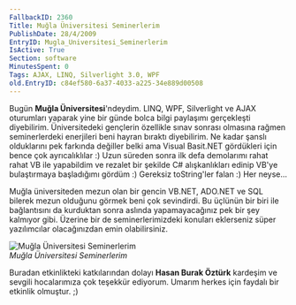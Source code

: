 ```yaml
---
FallbackID: 2360
Title: Muğla Üniversitesi Seminerlerim
PublishDate: 28/4/2009
EntryID: Mugla_Universitesi_Seminerlerim
IsActive: True
Section: software
MinutesSpent: 0
Tags: AJAX, LINQ, Silverlight 3.0, WPF
old.EntryID: c84ef580-6a37-4033-a225-34e889d00508
---
```

Bugün **Muğla Üniversitesi**'ndeydim. LINQ, WPF, Silverlight ve AJAX
oturumları yaparak yine bir günde bolca bilgi paylaşımı gerçekleşti
diyebilirim. Üniversitedeki gençlerin özellikle sınav sonrası olmasına
rağmen seminerlerdeki enerjileri beni hayran bıraktı diyebilirim. Ne
kadar şanslı olduklarını pek farkında değiller belki ama Visual
Basit.NET gördükleri için bence çok ayrıcalıklılar :) Uzun süreden sonra
ilk defa demolarımı rahat rahat VB ile yapabildim ve rezalet bir şekilde
C\# alışkanlıkları edinip VB'ye bulaştırmaya başladığımı gördüm :)
Gereksiz toString'ler falan :) Her neyse...

Muğla üniversiteden mezun olan bir gencin VB.NET, ADO.NET ve SQL bilerek
mezun olduğunu görmek beni çok sevindirdi. Bu üçlünün bir biri ile
bağlantısını da kurduktan sonra aslında yapamayacağınız pek bir şey
kalmıyor gibi. Üzerine bir de seminerlerimizdeki konuları eklerseniz
süper yazılımcılar olacağınızdan emin olabilirsiniz.

![Muğla Üniversitesi
Seminerlerim](http://cdn.daron.yondem.com/assets/2360/28042009_1.jpg)\
*Muğla Üniversitesi Seminerlerim*

Buradan etkinlikteki katkılarından dolayı **Hasan Burak Öztürk**
kardeşim ve sevgili hocalarımıza çok teşekkür ediyorum. Umarım herkes
için faydalı bir etkinlik olmuştur. ;)


